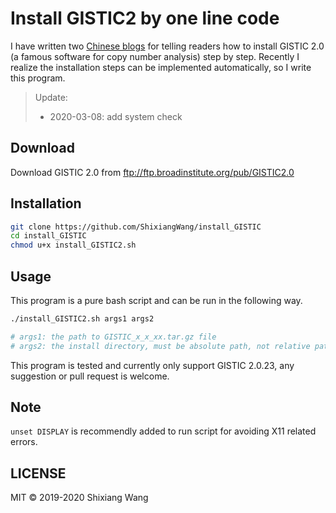 # Install GISTIC2 by one line code

I have written two [Chinese blogs](https://www.jianshu.com/p/5822759a67e2) for telling readers how to install GISTIC 2.0 (a famous software for copy number analysis) step by step. Recently I realize the installation steps can be implemented automatically, so I write this program.

> Update:
>
> - 2020-03-08: add system check

## Download

Download GISTIC 2.0 from ftp://ftp.broadinstitute.org/pub/GISTIC2.0

## Installation

```bash
git clone https://github.com/ShixiangWang/install_GISTIC
cd install_GISTIC
chmod u+x install_GISTIC2.sh
```

## Usage

This program is a pure bash script and can be run in the following way.

```bash
./install_GISTIC2.sh args1 args2

# args1: the path to GISTIC_x_x_xx.tar.gz file
# args2: the install directory, must be absolute path, not relative path
```

This program is tested and currently only support GISTIC 2.0.23, any suggestion or pull request is welcome.

## Note

`unset DISPLAY` is recommendly added to run script for avoiding X11 related errors.

## LICENSE

MIT &copy; 2019-2020 Shixiang Wang


